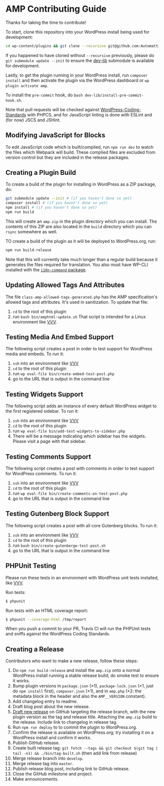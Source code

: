# AMP Contributing Guide

Thanks for taking the time to contribute!

To start, clone this repository into your WordPress install being used for development:

```bash
cd wp-content/plugins && git clone --recursive git@github.com:Automattic/amp-wp.git amp
```

If you happened to have cloned without `--recursive` previously, please do `git submodule update --init` to ensure the [dev-lib](https://github.com/xwp/wp-dev-lib/) submodule is available for development.

Lastly, to get the plugin running in your WordPress install, run `composer install` and then activate the plugin via the WordPress dashboard or `wp plugin activate amp`.

To install the `pre-commit` hook, do `bash dev-lib/install-pre-commit-hook.sh`.

Note that pull requests will be checked against [WordPress-Coding-Standards](https://github.com/WordPress-Coding-Standards/WordPress-Coding-Standards) with PHPCS, and for JavaScript linting is done with ESLint and (for now) JSCS and JSHint.

## Modifying JavaScript for Blocks

To edit JavaScript code which is built/complied, run `npm run dev` to watch the files which Webpack will build. These complied files are excluded from version control but they are included in the release packages.

## Creating a Plugin Build

To create a build of the plugin for installing in WordPress as a ZIP package, do:

```bash
git submodule update --init # (if you haven't done so yet)
composer install # (if you haven't done so yet)
npm install # (if you haven't done so yet)
npm run build
```

This will create an `amp.zip` in the plugin directory which you can install. The contents of this ZIP are also located in the `build` directory which you can `rsync` somewhere as well.

TO create a build of the plugin as it will be deployed to WordPress.org, run:

```bash
npm run build-release
```

Note that this will currently take much longer than a regular build because it generates the files required for translation. You also must have WP-CLI installed with the [`i18n-command` package](https://github.com/wp-cli/i18n-command).

## Updating Allowed Tags And Attributes

The file `class-amp-allowed-tags-generated.php` has the AMP specification's allowed tags and attributes. It's used in sanitization.
To update that file:
1. `cd` to the root of this plugin
2. run `bash bin/amphtml-update.sh`
That script is intended for a Linux environment like [VVV](https://github.com/Varying-Vagrant-Vagrants/VVV).

## Testing Media And Embed Support

The following script creates a post in order to test support for WordPress media and embeds.
To run it:
1. `ssh` into an environment like [VVV](https://github.com/Varying-Vagrant-Vagrants/VVV)
2. `cd` to the root of this plugin
3. run `wp eval-file bin/create-embed-test-post.php`
4. go to the URL that is output in the command line

## Testing Widgets Support

The following script adds an instance of every default WordPress widget to the first registered sidebar.
To run it:
1. `ssh` into an environment like [VVV](https://github.com/Varying-Vagrant-Vagrants/VVV)
2. `cd` to the root of this plugin
3. run `wp eval-file bin/add-test-widgets-to-sidebar.php`
4. There will be a message indicating which sidebar has the widgets. Please visit a page with that sidebar.

## Testing Comments Support

The following script creates a post with comments in order to test support for WordPress comments.
To run it:
1. `ssh` into an environment like [VVV](https://github.com/Varying-Vagrant-Vagrants/VVV)
2. `cd` to the root of this plugin
3. run `wp eval-file bin/create-comments-on-test-post.php`
4. go to the URL that is output in the command line

## Testing Gutenberg Block Support

The following script creates a post with all core Gutenberg blocks. To run it:
1. `ssh` into an environment like [VVV](https://github.com/Varying-Vagrant-Vagrants/VVV)
2. `cd` to the root of this plugin
3. run `bash bin/create-gutenberge-test-post.sh`
4. go to the URL that is output in the command line

## PHPUnit Testing

Please run these tests in an environment with WordPress unit tests installed, like [VVV](https://github.com/Varying-Vagrant-Vagrants/VVV).

Run tests:

``` bash
$ phpunit
```

Run tests with an HTML coverage report:

``` bash
$ phpunit --coverage-html /tmp/report
```

When you push a commit to your PR, Travis CI will run the PHPUnit tests and sniffs against the WordPress Coding Standards.

## Creating a Release

Contributors who want to make a new release, follow these steps:

1. Do `npm run build-release` and install the `amp.zip` onto a normal WordPress install running a stable release build; do smoke test to ensure it works.
2. Bump plugin versions in `package.json` (×1), `package-lock.json` (×1, just do `npm install` first), `composer.json` (×1), and in `amp.php` (×2: the metadata block in the header and also the `AMP__VERSION` constant).
3. Add changelog entry to readme.
4. Draft blog post about the new release.
5. [Draft new release](https://github.com/Automattic/amp-wp/releases/new) on GitHub targeting the release branch, with the new plugin version as the tag and release title. Attaching the `amp.zip` build to the release. Include link to changelog in release tag.
6. Run `npm run deploy` to to commit the plugin to WordPress.org.
7. Confirm the release is available on WordPress.org; try installing it on a WordPress install and confirm it works.
8. Publish GitHub release.
9. Create built release tag: `git fetch --tags && git checkout $(git tag | tail -n1) && ./bin/tag-built.sh` (then add link from release)
10. Merge release branch into `develop`.
11. Merge release tag into `master`.
12. Publish release blog post, including link to GitHub release.
13. Close the GitHub milestone and project.
14. Make announcements.
